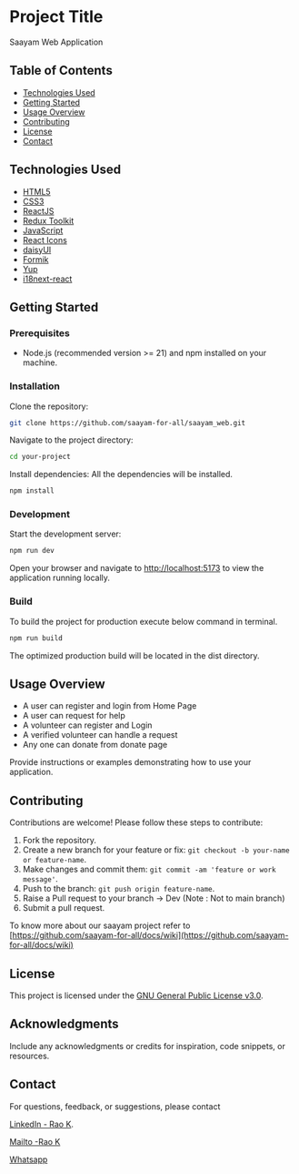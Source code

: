 # Project Title

Saayam Web Application

## Table of Contents

-   [Technologies Used](#technologies-used)
-   [Getting Started](#getting-started)
-   [Usage Overview](#usage)
-   [Contributing](#contributing)
-   [License](#license)
-   [Contact](#contact)

## Technologies Used

-   [HTML5](https://developer.mozilla.org/en-US/docs/Web/HTML)
-   [CSS3](https://developer.mozilla.org/en-US/docs/Web/CSS)
-   [ReactJS](https://react.dev/)
-   [Redux Toolkit](https://redux-toolkit.js.org/)
-   [JavaScript](https://developer.mozilla.org/en-US/docs/Web/JavaScript)
-   [React Icons](https://react-icons.github.io/react-icons/)
-   [daisyUI](https://daisyui.com/components/)
-   [Formik](https://formik.org/docs)
-   [Yup](https://github.com/jquense/yup])
-   [i18next-react](https://www.i18next.com/overview/getting-started)

## Getting Started

### Prerequisites

-   Node.js (recommended version >= 21) and npm installed on your machine.

### Installation

Clone the repository:

```bash
git clone https://github.com/saayam-for-all/saayam_web.git
```

Navigate to the project directory:

```bash
cd your-project
```

Install dependencies:
All the dependencies will be installed.

```bash
npm install
```

### Development

Start the development server:

```bash
npm run dev
```

Open your browser and navigate to [http://localhost:5173](http://localhost:5173) to view the application running locally.

### Build

To build the project for production execute below command in terminal.

```bash
npm run build
```

The optimized production build will be located in the dist directory.

## Usage Overview

-   A user can register and login from Home Page
-   A user can request for help
-   A volunteer can register and Login
-   A verified volunteer can handle a request
-   Any one can donate from donate page

Provide instructions or examples demonstrating how to use your application.

## Contributing

Contributions are welcome! Please follow these steps to contribute:

1. Fork the repository.
2. Create a new branch for your feature or fix: `git checkout -b your-name or feature-name`.
3. Make changes and commit them: `git commit -am 'feature or work message'`.
4. Push to the branch: `git push origin feature-name`.
5. Raise a Pull request to your branch -> Dev (Note : Not to main branch)
6. Submit a pull request.

To know more about our saayam project refer to [https://github.com/saayam-for-all/docs/wiki](https://github.com/saayam-for-all/docs/wiki)

## License

This project is licensed under the [GNU General Public License v3.0](LICENSE).

## Acknowledgments

Include any acknowledgments or credits for inspiration, code snippets, or resources.

## Contact

For questions, feedback, or suggestions, please contact

[LinkedIn - Rao K](https://linkedin.com/in/raobhethanabotla).

[Mailto -Rao K ](mailto:kbhethan@yahoo.com)

[Whatsapp](https://wa.me/+14083901725)
